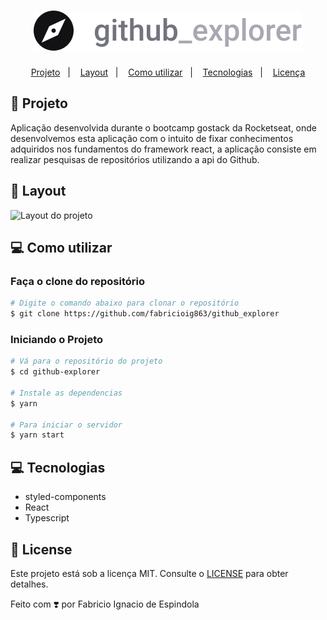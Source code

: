 <h1 align="center">
    <img alt="Logo" src="./src/assets/logo.svg" />
  <br>
</h1>

<p align="center">
  <a href="#-projeto">Projeto</a>&nbsp;&nbsp;&nbsp;|&nbsp;&nbsp;&nbsp;
  <a href="#-layout">Layout</a>&nbsp;&nbsp;&nbsp;|&nbsp;&nbsp;&nbsp;
  <a href="#-como utilizar">Como utilizar</a>&nbsp;&nbsp;&nbsp;|&nbsp;&nbsp;&nbsp;
  <a href="#-tecnologias">Tecnologias</a>&nbsp;&nbsp;&nbsp;|&nbsp;&nbsp;&nbsp;
  <a href="#-license">Licença</a>
</p>

## 🚀 Projeto

Aplicação desenvolvida durante o bootcamp gostack da Rocketseat, onde desenvolvemos esta aplicação com o intuito de fixar conhecimentos adquiridos nos fundamentos do framework react, a aplicação consiste em realizar pesquisas de repositórios utilizando a api do Github.

## 🎨 Layout

![Layout do projeto](./src/assets/layout-projeto.gif)

## 💻 Como utilizar

### Faça o clone do repositório
```bash
# Digite o comando abaixo para clonar o repositório
$ git clone https://github.com/fabricioig863/github_explorer
```

### Iniciando o Projeto

```bash
# Vá para o repositório do projeto
$ cd github-explorer

# Instale as dependencias
$ yarn

# Para iniciar o servidor
$ yarn start
```

## 💻 Tecnologias

- styled-components
- React
- Typescript


## 📝 License

Este projeto está sob a licença MIT. Consulte o [LICENSE](LICENSE.md) para obter detalhes.

Feito com ❣️ por Fabricio Ignacio de Espindola
